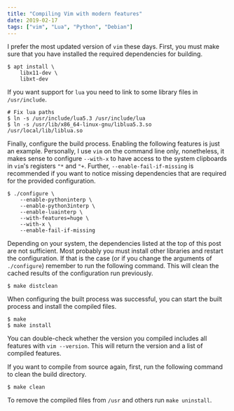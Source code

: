 ```yaml
---
title: "Compiling Vim with modern features"
date: 2019-02-17
tags: ["vim", "Lua", "Python", "Debian"]
---
```


I prefer the most updated version of `vim` these days. First, you must make
sure that you have installed the required dependencies for building.

```{shell}
$ apt install \
    libx11-dev \
    libxt-dev
```

<!-- more -->

If you want support for `lua` you need to link to some library files in
`/usr/include`.

```{shell}
# Fix lua paths
$ ln -s /usr/include/lua5.3 /usr/include/lua
$ ln -s /usr/lib/x86_64-linux-gnu/liblua5.3.so /usr/local/lib/liblua.so
```

Finally, configure the build process. Enabling the following features is just
an example. Personally, I use `vim` on the command line only, nonetheless, it
makes sense to configure `--with-x` to have access to the system clipboards in
`vim`'s registers `"*` and `"+`. Further, `--enable-fail-if-missing` is
recommended if you want to notice missing dependencies that are required for
the provided configuration.

```{shell}
$ ./configure \
    --enable-pythoninterp \
    --enable-python3interp \
    --enable-luainterp \
    --with-features=huge \
    --with-x \
    --enable-fail-if-missing
```

Depending on your system, the dependencies listed at the top of this post are
not sufficient. Most probably you must install other libraries and restart the
configuration. If that is the case (or if you change the arguments of
`./configure`) remember to run the following command. This will clean the
cached results of the configuration run previously.

```{shell}
$ make distclean
```

When configuring the built process was successful, you can start the built
process and install the compiled files.

```{shell}
$ make
$ make install
```

You can double-check whether the version you compiled includes all features
with `vim --version`. This will return the version and a list of compiled
features.

If you want to compile from source again, first, run the following command to
clean the build directory.

```{shell}
$ make clean
```

To remove the compiled files from `/usr` and others run `make uninstall`.
